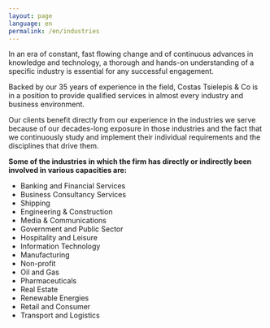 ```yaml
---
layout: page
language: en
permalink: /en/industries
---
```

In an era of constant, fast flowing change and of continuous advances in knowledge and technology, a thorough and hands-on understanding of a specific industry is essential for any successful engagement.

Backed by our 35 years of experience in the field, Costas Tsielepis & Co is in a position to provide qualified services in almost every industry and business environment.

Our clients benefit directly from our experience in the industries we serve because of our decades-long exposure in those industries and the fact that we continuously study and implement their individual requirements and the disciplines that drive them.

**Some of the industries in which the firm has directly or indirectly been involved in various capacities are:**

* Banking and Financial Services
* Business Consultancy Services
* Shipping
* Engineering & Construction
* Media & Communications
* Government and Public Sector
* Hospitality and Leisure
* Information Technology
* Manufacturing
* Non-profit
* Oil and Gas
* Pharmaceuticals
* Real Estate
* Renewable Energies
* Retail and Consumer
* Transport and Logistics
